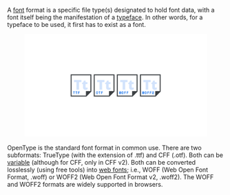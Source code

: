 
A [font](/glossary/font) format is a specific file type(s) designated to hold font data, with a font itself being the manifestation of a [typeface](/glossary/typeface). In other words, for a typeface to be used, it first has to exist as a font.

<figure>

![An abstract representation of font files, each with a different format label.](images/thumbnail.svg)

</figure>

OpenType is the standard font format in common use. There are two subformats: TrueType (with the extension of .ttf) and CFF (.otf). Both can be [variable](/glossary/variable_fonts) (although for CFF, only in CFF v2). Both can be converted losslessly (using free tools) into [web fonts](/glossary/web_font); i.e., WOFF (Web Open Font Format, .woff) or WOFF2 (Web Open Font Format v2, .woff2). The WOFF and WOFF2 formats are widely supported in browsers.
